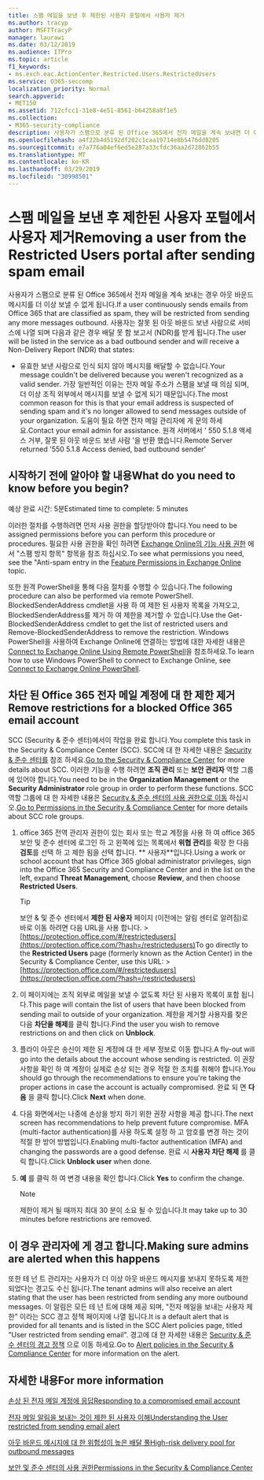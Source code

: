 ```yaml
---
title: 스팸 메일을 보낸 후 제한된 사용자 포털에서 사용자 제거
ms.author: tracyp
author: MSFTTracyP
manager: laurawi
ms.date: 03/12/2019
ms.audience: ITPro
ms.topic: article
f1_keywords:
- ms.exch.eac.ActionCenter.Restricted.Users.RestrictedUsers
ms.service: O365-seccomp
localization_priority: Normal
search.appverid:
- MET150
ms.assetid: 712cfcc1-31e8-4e51-8561-b64258a8f1e5
ms.collection:
- M365-security-compliance
description: 사용자가 스팸으로 분류 된 Office 365에서 전자 메일을 계속 보내면 더 이상 메시지를 보낼 수 없게 됩니다.
ms.openlocfilehash: a4f22b4d5192df202c1caa19714e8b5476dd8205
ms.sourcegitcommit: e7a776a04ef6ed5e287a33cfdc36aa2d72862b55
ms.translationtype: MT
ms.contentlocale: ko-KR
ms.lasthandoff: 03/29/2019
ms.locfileid: "30998501"
---
```

# <a name="removing-a-user-from-the-restricted-users-portal-after-sending-spam-email"></a><span data-ttu-id="a3bbc-103">스팸 메일을 보낸 후 제한된 사용자 포털에서 사용자 제거</span><span class="sxs-lookup"><span data-stu-id="a3bbc-103">Removing a user from the Restricted Users portal after sending spam email</span></span>

<span data-ttu-id="a3bbc-104">사용자가 스팸으로 분류 된 Office 365에서 전자 메일을 계속 보내는 경우 아웃 바운드 메시지를 더 이상 보낼 수 없게 됩니다.</span><span class="sxs-lookup"><span data-stu-id="a3bbc-104">If a user continuously sends emails from Office 365 that are classified as spam, they will be restricted from sending any more messages outbound.</span></span> <span data-ttu-id="a3bbc-105">사용자는 잘못 된 아웃 바운드 보낸 사람으로 서비스에 나열 되며 다음과 같은 경우 배달 못 함 보고서 (NDR)를 받게 됩니다.</span><span class="sxs-lookup"><span data-stu-id="a3bbc-105">The user will be listed in the service as a bad outbound sender and will receive a Non-Delivery Report (NDR) that states:</span></span>

- <span data-ttu-id="a3bbc-106">유효한 보낸 사람으로 인식 되지 않아 메시지를 배달할 수 없습니다.</span><span class="sxs-lookup"><span data-stu-id="a3bbc-106">Your message couldn't be delivered because you weren't recognized as a valid sender.</span></span> <span data-ttu-id="a3bbc-107">가장 일반적인 이유는 전자 메일 주소가 스팸을 보낼 때 의심 되며, 더 이상 조직 외부에서 메시지를 보낼 수 없게 되기 때문입니다.</span><span class="sxs-lookup"><span data-stu-id="a3bbc-107">The most common reason for this is that your email address is suspected of sending spam and it's no longer allowed to send messages outside of your organization.</span></span> <span data-ttu-id="a3bbc-108">도움이 필요 하면 전자 메일 관리자에 게 문의 하세요.</span><span class="sxs-lookup"><span data-stu-id="a3bbc-108">Contact your email admin for assistance.</span></span> <span data-ttu-id="a3bbc-109">원격 서버에서 ' 550 5.1.8 액세스 거부, 잘못 된 아웃 바운드 보낸 사람 '을 반환 했습니다.</span><span class="sxs-lookup"><span data-stu-id="a3bbc-109">Remote Server returned '550 5.1.8 Access denied, bad outbound sender'</span></span>

## <a name="what-do-you-need-to-know-before-you-begin"></a><span data-ttu-id="a3bbc-110">시작하기 전에 알아야 할 내용</span><span class="sxs-lookup"><span data-stu-id="a3bbc-110">What do you need to know before you begin?</span></span>
<span data-ttu-id="a3bbc-111"><a name="sectionSection0"> </a></span><span class="sxs-lookup"><span data-stu-id="a3bbc-111"></span></span>

<span data-ttu-id="a3bbc-112">예상 완료 시간: 5분</span><span class="sxs-lookup"><span data-stu-id="a3bbc-112">Estimated time to complete: 5 minutes</span></span>
  
<span data-ttu-id="a3bbc-113">이러한 절차를 수행하려면 먼저 사용 권한을 할당받아야 합니다.</span><span class="sxs-lookup"><span data-stu-id="a3bbc-113">You need to be assigned permissions before you can perform this procedure or procedures.</span></span> <span data-ttu-id="a3bbc-114">필요한 사용 권한을 확인 하려면 [Exchange Online의 기능 사용 권한](http://technet.microsoft.com/library/15073ce1-0917-403b-8839-02a2ebc96e16.aspx) 에서 "스팸 방지 항목" 항목을 참조 하십시오.</span><span class="sxs-lookup"><span data-stu-id="a3bbc-114">To see what permissions you need, see the "Anti-spam entry in the [Feature Permissions in Exchange Online](http://technet.microsoft.com/library/15073ce1-0917-403b-8839-02a2ebc96e16.aspx) topic.</span></span>

<span data-ttu-id="a3bbc-115">또한 원격 PowerShell을 통해 다음 절차를 수행할 수 있습니다.</span><span class="sxs-lookup"><span data-stu-id="a3bbc-115">The following procedure can also be performed via remote PowerShell.</span></span> <span data-ttu-id="a3bbc-116">BlockedSenderAddress cmdlet을 사용 하 여 제한 된 사용자 목록을 가져오고, BlockedSenderAddress를 제거 하 여 제한을 제거할 수 있습니다.</span><span class="sxs-lookup"><span data-stu-id="a3bbc-116">Use the Get-BlockedSenderAddress cmdlet to get the list of restricted users and Remove-BlockedSenderAddress to remove the restriction.</span></span> <span data-ttu-id="a3bbc-117">Windows PowerShell을 사용하여 Exchange Online에 연결하는 방법에 대한 자세한 내용은 [Connect to Exchange Online Using Remote PowerShell](https://go.microsoft.com/fwlink/p/?linkid=396554)을 참조하세요.</span><span class="sxs-lookup"><span data-stu-id="a3bbc-117">To learn how to use Windows PowerShell to connect to Exchange Online, see [Connect to Exchange Online PowerShell](https://go.microsoft.com/fwlink/p/?linkid=396554).</span></span>

## <a name="remove-restrictions-for-a-blocked-office-365-email-account"></a><span data-ttu-id="a3bbc-118">차단 된 Office 365 전자 메일 계정에 대 한 제한 제거</span><span class="sxs-lookup"><span data-stu-id="a3bbc-118">Remove restrictions for a blocked Office 365 email account</span></span>

<span data-ttu-id="a3bbc-119">SCC (Security & 준수 센터)에서이 작업을 완료 합니다.</span><span class="sxs-lookup"><span data-stu-id="a3bbc-119">You complete this task in the Security & Compliance Center (SCC).</span></span> <span data-ttu-id="a3bbc-120">SCC에 대 한 자세한 내용은 [Security & 준수 센터를](go-to-the-securitycompliance-center.md) 참조 하세요.</span><span class="sxs-lookup"><span data-stu-id="a3bbc-120">[Go to the Security & Compliance Center](go-to-the-securitycompliance-center.md) for more details about SCC.</span></span> <span data-ttu-id="a3bbc-121">이러한 기능을 수행 하려면 **조직 관리** 또는 **보안 관리자** 역할 그룹에 있어야 합니다.</span><span class="sxs-lookup"><span data-stu-id="a3bbc-121">You need to be in the **Organization Management** or the **Security Administrator** role group in order to perform these functions.</span></span> <span data-ttu-id="a3bbc-122">SCC 역할 그룹에 대 한 자세한 내용은 [Security & 준수 센터의 사용 권한으로 이동](permissions-in-the-security-and-compliance-center.md) 하십시오.</span><span class="sxs-lookup"><span data-stu-id="a3bbc-122">[Go to Permissions in the Security & Compliance Center](permissions-in-the-security-and-compliance-center.md) for more details about SCC role groups.</span></span>

1. <span data-ttu-id="a3bbc-123">office 365 전역 관리자 권한이 있는 회사 또는 학교 계정을 사용 하 여 office 365 보안 및 준수 센터에 로그인 하 고 왼쪽에 있는 목록에서 **위협 관리**를 확장 한 다음 **검토**를 선택 하 고 제한 됨을 선택 합니다. \*\* 사용자\*\*입니다.</span><span class="sxs-lookup"><span data-stu-id="a3bbc-123">Using a work or school account that has Office 365 global administrator privileges, sign into the Office 365 Security and Compliance Center and in the list on the left, expand **Threat Management**, choose **Review**, and then choose **Restricted Users**.</span></span>
    
    > [!TIP]
    > <span data-ttu-id="a3bbc-124">보안 &amp; 및 준수 센터에서 **제한 된 사용자** 페이지 (이전에는 알림 센터로 알려짐)로 바로 이동 하려면 다음 URL을 사용 합니다. >[https://protection.office.com/#/restrictedusers](https://protection.office.com/?hash=/restrictedusers)</span><span class="sxs-lookup"><span data-stu-id="a3bbc-124">To go directly to the **Restricted Users** page (formerly known as the Action Center) in the Security &amp; Compliance Center, use this URL: > [https://protection.office.com/#/restrictedusers](https://protection.office.com/?hash=/restrictedusers)</span></span>

2. <span data-ttu-id="a3bbc-125">이 페이지에는 조직 외부로 메일을 보낼 수 없도록 차단 된 사용자 목록이 포함 됩니다.</span><span class="sxs-lookup"><span data-stu-id="a3bbc-125">This page will contain the list of users that have been blocked from sending mail to outside of your organization.</span></span>  <span data-ttu-id="a3bbc-126">제한을 제거할 사용자를 찾은 다음 **차단을 해제**를 클릭 합니다.</span><span class="sxs-lookup"><span data-stu-id="a3bbc-126">Find the user you wish to remove restrictions on and then click on **Unblock**.</span></span>

3. <span data-ttu-id="a3bbc-127">플라이 아웃은 송신이 제한 된 계정에 대 한 세부 정보로 이동 합니다.</span><span class="sxs-lookup"><span data-stu-id="a3bbc-127">A fly-out will go into the details about the account whose sending is restricted.</span></span> <span data-ttu-id="a3bbc-128">이 권장 사항을 확인 하 여 계정이 실제로 손상 되는 경우 적절 한 조치를 취해야 합니다.</span><span class="sxs-lookup"><span data-stu-id="a3bbc-128">You should go through the recommendations to ensure you're taking the proper actions in case the account is actually compromised.</span></span> <span data-ttu-id="a3bbc-129">완료 되 면 **다음** 을 클릭 합니다.</span><span class="sxs-lookup"><span data-stu-id="a3bbc-129">Click **Next** when done.</span></span>

4. <span data-ttu-id="a3bbc-130">다음 화면에서는 나중에 손상을 방지 하기 위한 권장 사항을 제공 합니다.</span><span class="sxs-lookup"><span data-stu-id="a3bbc-130">The next screen has recommendations to help prevent future compromise.</span></span> <span data-ttu-id="a3bbc-131">MFA (multi-factor authentication)를 사용 하도록 설정 하 고 암호를 변경 하는 것이 적절 한 방어 방법입니다.</span><span class="sxs-lookup"><span data-stu-id="a3bbc-131">Enabling multi-factor authentication (MFA) and changing the passwords are a good defense.</span></span> <span data-ttu-id="a3bbc-132">완료 시 **사용자 차단 해제** 를 클릭 합니다.</span><span class="sxs-lookup"><span data-stu-id="a3bbc-132">Click **Unblock user** when done.</span></span>

5. <span data-ttu-id="a3bbc-133">**예** 를 클릭 하 여 변경 내용을 확인 합니다.</span><span class="sxs-lookup"><span data-stu-id="a3bbc-133">Click **Yes** to confirm the change.</span></span>

    > [!NOTE]
    > <span data-ttu-id="a3bbc-134">제한이 제거 될 때까지 최대 30 분이 소요 될 수 있습니다.</span><span class="sxs-lookup"><span data-stu-id="a3bbc-134">It may take up to 30 minutes before restrictions are removed.</span></span> 

## <a name="making-sure-admins-are-alerted-when-this-happens"></a><span data-ttu-id="a3bbc-135">이 경우 관리자에 게 경고 합니다.</span><span class="sxs-lookup"><span data-stu-id="a3bbc-135">Making sure admins are alerted when this happens</span></span>

<span data-ttu-id="a3bbc-136">또한 테 넌 트 관리자는 사용자가 더 이상 아웃 바운드 메시지를 보내지 못하도록 제한 되었다는 경고도 수신 됩니다.</span><span class="sxs-lookup"><span data-stu-id="a3bbc-136">The tenant admins will also receive an alert stating that the user has been restricted from sending any more outbound messages.</span></span> <span data-ttu-id="a3bbc-137">이 알림은 모든 테 넌 트에 대해 제공 되며, "전자 메일을 보내는 사용자 제한" 이라는 SCC 경고 정책 페이지에 나열 됩니다.</span><span class="sxs-lookup"><span data-stu-id="a3bbc-137">It is a default alert that is provided for all tenants and is listed in the SCC Alert policies page, titled "User restricted from sending email".</span></span> <span data-ttu-id="a3bbc-138">경고에 대 한 자세한 내용은 [Security & 준수 센터의 경고 정책](https://docs.microsoft.com/en-us/office365/securitycompliance/alert-policies) 으로 이동 하세요.</span><span class="sxs-lookup"><span data-stu-id="a3bbc-138">Go to [Alert policies in the Security & Compliance Center](https://docs.microsoft.com/en-us/office365/securitycompliance/alert-policies) for more information on the alert.</span></span>

## <a name="for-more-information"></a><span data-ttu-id="a3bbc-139">자세한 내용</span><span class="sxs-lookup"><span data-stu-id="a3bbc-139">For more information</span></span>

[<span data-ttu-id="a3bbc-140">손상 된 전자 메일 계정에 응답</span><span class="sxs-lookup"><span data-stu-id="a3bbc-140">Responding to a compromised email account</span></span>](responding-to-a-compromised-email-account.md)

[<span data-ttu-id="a3bbc-141">전자 메일 알림을 보내는 것이 제한 된 사용자 이해</span><span class="sxs-lookup"><span data-stu-id="a3bbc-141">Understanding the User restricted from sending email alert</span></span>](https://docs.microsoft.com/en-us/office365/securitycompliance/alert-policies)

[<span data-ttu-id="a3bbc-142">아웃 바운드 메시지에 대 한 위험성이 높은 배달 풀</span><span class="sxs-lookup"><span data-stu-id="a3bbc-142">High-risk delivery pool for outbound messages</span></span>](high-risk-delivery-pool-for-outbound-messages.md)

[<span data-ttu-id="a3bbc-143">보안 및 준수 센터의 사용 권한</span><span class="sxs-lookup"><span data-stu-id="a3bbc-143">Permissions in the Security & Compliance Center</span></span>](permissions-in-the-security-and-compliance-center.md)
